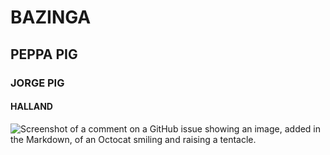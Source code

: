 #  **BAZINGA**
## PEPPA PIG
### JORGE PIG
#### HALLAND
![Screenshot of a comment on a GitHub issue showing an image, added in the Markdown, of an Octocat smiling and raising a tentacle.](https://www.google.com/url?sa=i&url=https%3A%2F%2Fwww.jornalspnorte.com.br%2Fsesc-santana-apresenta-shrek%2F&psig=AOvVaw0LsXUmdBp8e1cFiK7bZUgD&ust=1722529949315000&source=images&cd=vfe&opi=89978449&ved=0CBEQjRxqFwoTCJjMyqPa0YcDFQAAAAAdAAAAABAE)
